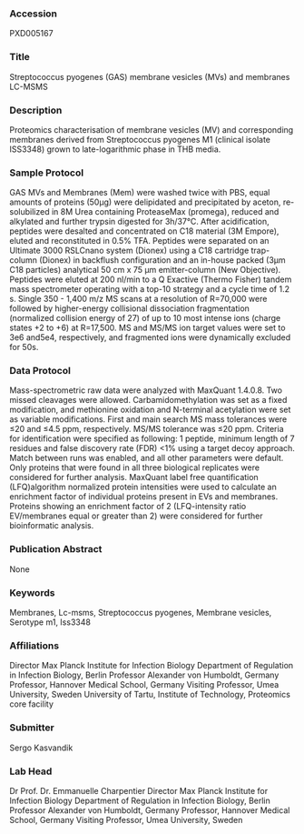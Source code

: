 ### Accession
PXD005167

### Title
Streptococcus pyogenes (GAS) membrane vesicles (MVs) and membranes LC-MSMS

### Description
Proteomics characterisation of membrane vesicles (MV) and corresponding membranes derived from Streptococcus pyogenes M1 (clinical isolate ISS3348) grown to late-logarithmic phase in THB media.

### Sample Protocol
GAS MVs and Membranes (Mem) were washed  twice with PBS, equal amounts of proteins (50µg) were delipidated and precipitated by aceton, re-solubilized in 8M Urea containing ProteaseMax (promega), reduced and alkylated and further trypsin digested for 3h/37°C. After acidification, peptides were desalted and concentrated on C18 material (3M Empore), eluted and reconstituted in 0.5% TFA. Peptides were separated on an Ultimate 3000 RSLCnano system (Dionex) using a C18 cartridge trap-column (Dionex) in backflush configuration and an in-house packed (3μm C18 particles) analytical 50 cm x 75 μm emitter-column (New Objective). Peptides were eluted at 200 nl/min to a Q Exactive (Thermo Fisher) tandem mass spectrometer operating with a top-10 strategy and a cycle time of 1.2 s. Single 350 - 1,400 m/z MS scans at a resolution of R=70,000 were followed by higher-energy collisional dissociation fragmentation (normalized collision energy of 27) of up to 10 most intense ions (charge states +2 to +6) at R=17,500. MS and MS/MS ion target values were set to 3e6 and5e4, respectively, and fragmented ions were dynamically excluded for 50s.

### Data Protocol
Mass-spectrometric raw data were analyzed with MaxQuant 1.4.0.8. Two missed cleavages were allowed. Carbamidomethylation was set as a fixed modification, and methionine oxidation and N-terminal acetylation were set as variable modifications. First and main search MS mass tolerances were ≤20 and ≤4.5 ppm, respectively. MS/MS tolerance was ≤20 ppm. Criteria for identification were specified as following: 1 peptide, minimum length of 7 residues and false discovery rate (FDR) <1% using a target decoy approach. Match between runs was enabled, and all other parameters were default. Only proteins that were found in all three biological replicates were considered for further analysis. MaxQuant label free quantification (LFQ)algorithm normalized protein intensities were used to calculate an enrichment factor of individual proteins present in EVs and membranes. Proteins showing an enrichment factor of 2 (LFQ-intensity ratio EV/membranes equal or greater than 2) were considered for further bioinformatic analysis.

### Publication Abstract
None

### Keywords
Membranes, Lc-msms, Streptococcus pyogenes, Membrane vesicles, Serotype m1, Iss3348

### Affiliations
Director Max Planck Institute for Infection Biology Department of Regulation in Infection Biology, Berlin Professor Alexander von Humboldt, Germany Professor, Hannover Medical School, Germany Visiting Professor, Umea University, Sweden
University of Tartu, Institute of Technology, Proteomics core facility

### Submitter
Sergo Kasvandik

### Lab Head
Dr Prof. Dr. Emmanuelle Charpentier
Director Max Planck Institute for Infection Biology Department of Regulation in Infection Biology, Berlin Professor Alexander von Humboldt, Germany Professor, Hannover Medical School, Germany Visiting Professor, Umea University, Sweden


